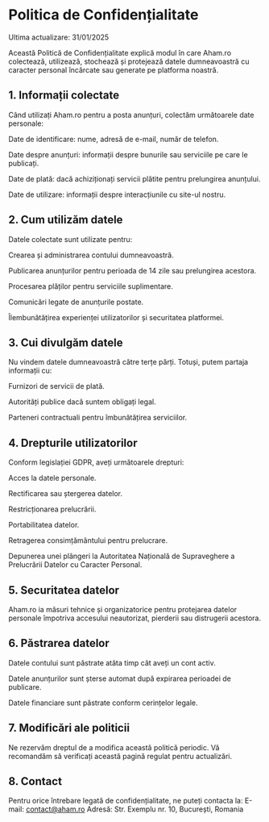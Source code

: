 # Politica de Confidențialitate

Ultima actualizare: 31/01/2025

Această Politică de Confidențialitate explică modul în care Aham.ro colectează, utilizează, stochează și protejează datele dumneavoastră cu caracter personal încărcate sau generate pe platforma noastră.

## 1. Informații colectate

Când utilizați Aham.ro pentru a posta anunțuri, colectăm următoarele date personale:

Date de identificare: nume, adresă de e-mail, număr de telefon.

Date despre anunțuri: informații despre bunurile sau serviciile pe care le publicați.

Date de plată: dacă achiziționați servicii plătite pentru prelungirea anunțului.

Date de utilizare: informații despre interacțiunile cu site-ul nostru.

## 2. Cum utilizăm datele

Datele colectate sunt utilizate pentru:

Crearea și administrarea contului dumneavoastră.

Publicarea anunțurilor pentru perioada de 14 zile sau prelungirea acestora.

Procesarea plăților pentru serviciile suplimentare.

Comunicări legate de anunțurile postate.

Îlembunătățirea experienței utilizatorilor și securitatea platformei.

## 3. Cui divulgăm datele

Nu vindem datele dumneavoastră către terțe părți. Totuși, putem partaja informații cu:

Furnizori de servicii de plată.

Autorități publice dacă suntem obligați legal.

Parteneri contractuali pentru îmbunătățirea serviciilor.

## 4. Drepturile utilizatorilor

Conform legislației GDPR, aveți următoarele drepturi:

Acces la datele personale.

Rectificarea sau ștergerea datelor.

Restricționarea prelucrării.

Portabilitatea datelor.

Retragerea consimțământului pentru prelucrare.

Depunerea unei plângeri la Autoritatea Națională de Supraveghere a Prelucrării Datelor cu Caracter Personal.

## 5. Securitatea datelor

Aham.ro ia măsuri tehnice și organizatorice pentru protejarea datelor personale împotriva accesului neautorizat, pierderii sau distrugerii acestora.

## 6. Păstrarea datelor

Datele contului sunt păstrate atâta timp cât aveți un cont activ.

Datele anunțurilor sunt șterse automat după expirarea perioadei de publicare.

Datele financiare sunt păstrate conform cerințelor legale.

## 7. Modificări ale politicii

Ne rezervăm dreptul de a modifica această politică periodic. Vă recomandăm să verificați această pagină regulat pentru actualizări.

## 8. Contact

Pentru orice întrebare legată de confidențialitate, ne puteți contacta la:
E-mail: contact@aham.ro
Adresă: Str. Exemplu nr. 10, București, Romania

